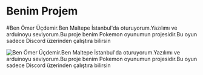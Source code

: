 # Benim Projem
#Ben Ömer Üçdemir.Ben Maltepe İstanbul'da oturuyorum.Yazılımı ve arduinoyu seviyorum.Bu proje benim Pokemon oyunumun projesidir.Bu oyun sadece Discord üzerinden çalıştıra bilirsin

![Ben Ömer Üçdemir.Ben Maltepe İstanbul'da oturuyorum.Yazılımı ve arduinoyu seviyorum.Bu proje benim Pokemon oyunumun projesidir.Bu oyun sadece Discord üzerinden çalıştıra bilirsin](https://upload.wikimedia.org/wikipedia/commons/thumb/9/98/International_Pok%C3%A9mon_logo.svg/1200px-International_Pok%C3%A9mon_logo.svg.png)
